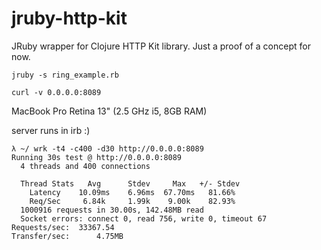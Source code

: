 jruby-http-kit
==============

JRuby wrapper for Clojure HTTP Kit library. Just a  proof of a concept for now.

```
jruby -s ring_example.rb

curl -v 0.0.0.0:8089
```

MacBook Pro Retina 13" (2.5 GHz i5, 8GB RAM)

server runs in irb :)

```
λ ~/ wrk -t4 -c400 -d30 http://0.0.0.0:8089
Running 30s test @ http://0.0.0.0:8089
  4 threads and 400 connections

  Thread Stats   Avg      Stdev     Max   +/- Stdev
    Latency    10.09ms    6.96ms  67.70ms   81.66%
    Req/Sec     6.84k     1.99k    9.00k    82.93%
  1000916 requests in 30.00s, 142.48MB read
  Socket errors: connect 0, read 756, write 0, timeout 67
Requests/sec:  33367.54
Transfer/sec:      4.75MB
```
